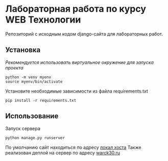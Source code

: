 # Лабораторная работа по курсу WEB Технологии

Репозиторий с исходным кодом django-сайта для лабораторных работ. 

## Установка

_Рекомендуется использовать виртуальное окружение для запуска проекта_

```
python -m venv myenv
source myenv/bin/activate
```

Установите необходимые зависимости из файла requirements.txt
```
pip install -r requirements.txt
```

## Использование

Запуск сервера

```
python manage.py runserver
```

По умолчанию сайт находиться по адресу [локал хоста](http://127.0.0.1:8000/)
Также реализован деплой на сервер по адресу [warck30.ru](http://warck30.ru/)
